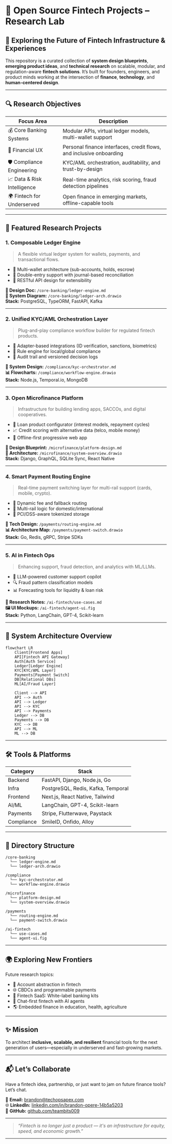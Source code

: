 # 💸 Open Source Fintech Projects – Research Lab

## 🚀 Exploring the Future of Fintech Infrastructure & Experiences

This repository is a curated collection of **system design blueprints**, **emerging product ideas**, and **technical research** on scalable, modular, and regulation-aware **fintech solutions**. It’s built for founders, engineers, and product minds working at the intersection of **finance**, **technology**, and **human-centered design**.

---

## 🔍 Research Objectives

| Focus Area | Description |
|------------|-------------|
| 💰 Core Banking Systems | Modular APIs, virtual ledger models, multi-wallet support |
| 📲 Financial UX | Personal finance interfaces, credit flows, and inclusive onboarding |
| 🛡 Compliance Engineering | KYC/AML orchestration, auditability, and trust-by-design |
| 📈 Data & Risk Intelligence | Real-time analytics, risk scoring, fraud detection pipelines |
| 🌍 Fintech for Underserved | Open finance in emerging markets, offline-capable tools |

---

## 🧠 Featured Research Projects

### 1. **Composable Ledger Engine**
> A flexible virtual ledger system for wallets, payments, and transactional flows.

- 🧾 Multi-wallet architecture (sub-accounts, holds, escrow)
- 🏦 Double-entry support with journal-based reconciliation
- 🔌 RESTful API design for extensibility

**📄 Design Doc:** `/core-banking/ledger-engine.md`  
**📐 System Diagram:** `/core-banking/ledger-arch.drawio`  
**Stack:** PostgreSQL, TypeORM, FastAPI, Kafka

---

### 2. **Unified KYC/AML Orchestration Layer**
> Plug-and-play compliance workflow builder for regulated fintech products.

- 🧩 Adapter-based integrations (ID verification, sanctions, biometrics)
- 🔁 Rule engine for local/global compliance
- 📜 Audit trail and versioned decision logs

**📄 System Design:** `/compliance/kyc-orchestrator.md`  
**📊 Flowcharts:** `/compliance/workflow-engine.drawio`  
**Stack:** Node.js, Temporal.io, MongoDB

---

### 3. **Open Microfinance Platform**
> Infrastructure for building lending apps, SACCOs, and digital cooperatives.

- 📆 Loan product configurator (interest models, repayment cycles)
- 📈 Credit scoring with alternative data (telco, mobile money)
- 📱 Offline-first progressive web app

**📄 Design Blueprint:** `/microfinance/platform-design.md`  
**📐 Architecture:** `/microfinance/system-overview.drawio`  
**Stack:** Django, GraphQL, SQLite Sync, React Native

---

### 4. **Smart Payment Routing Engine**
> Real-time payment switching layer for multi-rail support (cards, mobile, crypto).

- 🔀 Dynamic fee and fallback routing
- 💸 Multi-rail logic for domestic/international
- 🔐 PCI/DSS-aware tokenized storage

**📄 Tech Design:** `/payments/routing-engine.md`  
**📊 Architecture Map:** `/payments/payment-switch.drawio`  
**Stack:** Go, Redis, gRPC, Stripe SDKs

---

### 5. **AI in Fintech Ops**
> Enhancing support, fraud detection, and analytics with ML/LLMs.

- 🤖 LLM-powered customer support copilot
- 🔍 Fraud pattern classification models
- 📊 Forecasting tools for liquidity & loan risk

**📄 Research Notes:** `/ai-fintech/use-cases.md`  
**🖼️ UI Mockups:** `/ai-fintech/agent-ui.fig`  
**Stack:** Python, LangChain, GPT-4, Scikit-learn

---

## 🧱 System Architecture Overview

```mermaid
flowchart LR
    Client[Frontend Apps]
    API[Fintech API Gateway]
    Auth[Auth Service]
    Ledger[Ledger Engine]
    KYC[KYC/AML Layer]
    Payments[Payment Switch]
    DB[Relational DBs]
    ML[AI/Fraud Layer]

    Client --> API
    API --> Auth
    API --> Ledger
    API --> KYC
    API --> Payments
    Ledger --> DB
    Payments --> DB
    KYC --> DB
    API --> ML
    ML --> DB
```

---

## 🛠 Tools & Platforms

| Category | Stack |
|----------|-------|
| Backend  | FastAPI, Django, Node.js, Go |
| Infra    | PostgreSQL, Redis, Kafka, Temporal |
| Frontend | Next.js, React Native, Tailwind |
| AI/ML    | LangChain, GPT-4, Scikit-learn |
| Payments | Stripe, Flutterwave, Paystack |
| Compliance | SmileID, Onfido, Alloy |

---

## 📁 Directory Structure

```
/core-banking
  └── ledger-engine.md
  └── ledger-arch.drawio

/compliance
  └── kyc-orchestrator.md
  └── workflow-engine.drawio

/microfinance
  └── platform-design.md
  └── system-overview.drawio

/payments
  └── routing-engine.md
  └── payment-switch.drawio

/ai-fintech
  └── use-cases.md
  └── agent-ui.fig
```

---

## 🌍 Exploring New Frontiers

Future research topics:

- 🔐 Account abstraction in fintech
- 🌐 CBDCs and programmable payments
- 🧾 Fintech SaaS: White-label banking kits
- 📱 Chat-first fintech with AI agents
- 🌎 Embedded finance in education, health, agriculture

---

## ✨ Mission

To architect **inclusive, scalable, and resilient** financial tools for the next generation of users—especially in underserved and fast-growing markets.

---

## 📬 Let’s Collaborate

Have a fintech idea, partnership, or just want to jam on future finance tools? Let’s chat.

📧 **Email:** [brandon@techopsapex.com](mailto:brandon@techopsapex.com)  
🌐 **LinkedIn:** [linkedin.com/in/brandon-opere-14b5a5203](https://linkedin.com/in/brandon-opere-14b5a5203)  
🐙 **GitHub:** [github.com/teambits009](https://github.com/teambits009)

---

> _“Fintech is no longer just a product — it's an infrastructure for equity, speed, and economic growth.”_

--- 
